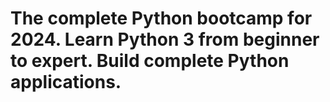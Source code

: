# The complete Python bootcamp for 2024. Learn Python 3 from beginner to expert. Build complete Python applications.

